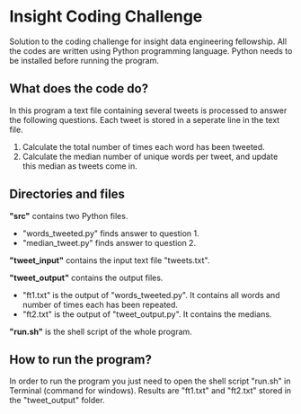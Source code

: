 # Insight Coding Challenge
Solution to the coding challenge for insight data engineering fellowship. All the codes are written using Python
programming language. Python needs to be installed before running the program.
  
## What does the code do?
  
In this program a text file containing several tweets is processed to answer the following questions. Each tweet is stored 
in a seperate line in the text file.  

1. Calculate the total number of times each word has been tweeted.  
2. Calculate the median number of unique words per tweet, and update this median as tweets come in.  
  

## Directories and files  
  
**"src"** contains two Python files.    
- "words_tweeted.py" finds answer to question 1.  
- "median_tweet.py" finds answer to question 2.  
  
**"tweet_input"** contains the input text file "tweets.txt".   
  
**"tweet_output"** contains the output files.  
- "ft1.txt" is the output of "words_tweeted.py". It contains all words and number of times each has been repeated.  
- "ft2.txt" is the output of "tweet_output.py". It contains the medians.   
   
**"run.sh"** is the shell script of the whole program.  

## How to run the program?
  
In order to run the program you just need to open the shell script "run.sh" in Terminal (command for windows). Results are "ft1.txt" 
and "ft2.txt" stored in the "tweet_output" folder.


